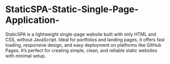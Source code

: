 # StaticSPA-Static-Single-Page-Application-
StaticSPA is a lightweight single-page website built with only HTML and CSS, without JavaScript. Ideal for portfolios and landing pages, it offers fast loading, responsive design, and easy deployment on platforms like GitHub Pages. It’s perfect for creating simple, clean, and reliable static websites with minimal setup.
